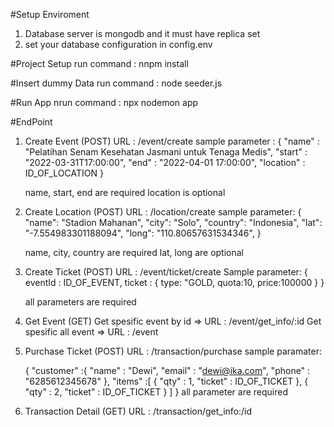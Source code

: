 #Setup Enviroment
1. Database server is mongodb and it must have replica set
2. set your database configuration in config.env

#Project Setup
run command : nnpm install


#Insert dummy Data
run command : node seeder.js

#Run App
nrun command : npx nodemon app

#EndPoint
1. Create Event (POST)
	URL : /event/create
	sample parameter : 
	{
	   "name" : "Pelatihan Senam Kesehatan Jasmani untuk Tenaga Medis", 
	   "start" : "2022-03-31T17:00:00", 
	   "end" : "2022-04-01 17:00:00", 
	   "location" : ID_OF_LOCATION
	} 

	name, start, end are required
	location is optional

2. Create Location (POST)
	URL : /location/create
	sample parameter:
    {
        "name": "Stadion Mahanan",
        "city": "Solo",
        "country": "Indonesia",
        "lat": "-7.554983301188094",
        "long": "110.80657631534346",
     }

     name, city, country are required
     lat, long are optional

3. Create Ticket (POST)
	URL : /event/ticket/create
	Sample parameter:
	{
	    eventId : ID_OF_EVENT,
	    ticket : {
	            type: "GOLD,
	            quota:10,
	            price:100000
	        }
	}

	all parameters are required

4. Get Event (GET)
	Get spesific event by id => URL : /event/get_info/:id
	Get spesific all event => URL : /event

5. Purchase Ticket (POST)
	URL : /transaction/purchase
	sample paramater:

    {
        "customer" :{
            "name" : "Dewi",
            "email" : "dewi@ika.com",
            "phone" : "6285612345678"
        },
        "items" :[
            {
            "qty" : 1,
            "ticket" : ID_OF_TICKET
            },
            {
            "qty" : 2,
            "ticket" : ID_OF_TICKET
            }
        ]
    }
    all parameter are required

6. Transaction Detail (GET)
	URL : /transaction/get_info:/id

